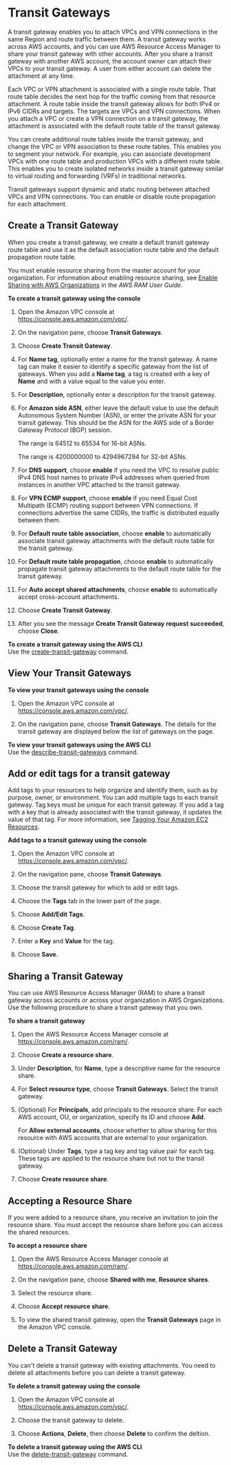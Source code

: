 # Transit Gateways<a name="tgw-transit-gateways"></a>

A transit gateway enables you to attach VPCs and VPN connections in the same Region and route traffic between them\. A transit gateway works across AWS accounts, and you can use AWS Resource Access Manager to share your transit gateway with other accounts\. After you share a transit gateway with another AWS account, the account owner can attach their VPCs to your transit gateway\. A user from either account can delete the attachment at any time\.

Each VPC or VPN attachment is associated with a single route table\. That route table decides the next hop for the traffic coming from that resource attachment\. A route table inside the transit gateway allows for both IPv4 or IPv6 CIDRs and targets\. The targets are VPCs and VPN connections\. When you attach a VPC or create a VPN connection on a transit gateway, the attachment is associated with the default route table of the transit gateway\.

You can create additional route tables inside the transit gateway, and change the VPC or VPN association to these route tables\. This enables you to segment your network\. For example, you can associate development VPCs with one route table and production VPCs with a different route table\. This enables you to create isolated networks inside a transit gateway similar to virtual routing and forwarding \(VRFs\) in traditional networks\.

Transit gateways support dynamic and static routing between attached VPCs and VPN connections\. You can enable or disable route propagation for each attachment\.

## Create a Transit Gateway<a name="create-tgw"></a>

When you create a transit gateway, we create a default transit gateway route table and use it as the default association route table and the default propagation route table\.

You must enable resource sharing from the master account for your organization\. For information about enabling resource sharing, see [Enable Sharing with AWS Organizations](https://docs.aws.amazon.com/ram/latest/userguide/getting-started-sharing.html#getting-started-sharing-orgs) in the *AWS RAM User Guide*\.

**To create a transit gateway using the console**

1. Open the Amazon VPC console at [https://console\.aws\.amazon\.com/vpc/](https://console.aws.amazon.com/vpc/)\.

1. On the navigation pane, choose **Transit Gateways**\.

1. Choose **Create Transit Gateway**\.

1. For **Name tag**, optionally enter a name for the transit gateway\. A name tag can make it easier to identify a specific gateway from the list of gateways\. When you add a **Name tag**, a tag is created with a key of **Name** and with a value equal to the value you enter\.

1. For **Description**, optionally enter a description for the transit gateway\.

1. For **Amazon side ASN**, either leave the default value to use the default Autonomous System Number \(ASN\), or enter the private ASN for your transit gateway\. This should be the ASN for the AWS side of a Border Gateway Protocol \(BGP\) session\.

   The range is 64512 to 65534 for 16\-bit ASNs\.

   The range is 4200000000 to 4294967294 for 32\-bit ASNs\.

1. For **DNS support**, choose **enable** if you need the VPC to resolve public IPv4 DNS host names to private IPv4 addresses when queried from instances in another VPC attached to the transit gateway\.

1. For **VPN ECMP support**, choose **enable** if you need Equal Cost Multipath \(ECMP\) routing support between VPN connections\. If connections advertise the same CIDRs, the traffic is distributed equally between them\.

1. For **Default route table association**, choose **enable** to automatically associate transit gateway attachments with the default route table for the transit gateway\.

1. For **Default route table propagation**, choose **enable** to automatically propagate transit gateway attachments to the default route table for the transit gateway\.

1. For **Auto accept shared attachments**, choose **enable** to automatically accept cross\-account attachments\.

1. Choose **Create Transit Gateway**\.

1. After you see the message **Create Transit Gateway request succeeded**, choose **Close**\.

**To create a transit gateway using the AWS CLI**  
Use the [create\-transit\-gateway](https://docs.aws.amazon.com/cli/latest/reference/ec2/create-transit-gateway.html) command\.

## View Your Transit Gateways<a name="view-tgws"></a>

**To view your transit gateways using the console**

1. Open the Amazon VPC console at [https://console\.aws\.amazon\.com/vpc/](https://console.aws.amazon.com/vpc/)\.

1. On the navigation pane, choose **Transit Gateways**\. The details for the transit gateway are displayed below the list of gateways on the page\.

**To view your transit gateways using the AWS CLI**  
Use the [describe\-transit\-gateways](https://docs.aws.amazon.com/cli/latest/reference/ec2/describe-transit-gateways.html) command\.

## Add or edit tags for a transit gateway<a name="tgw-tagging"></a>

Add tags to your resources to help organize and identify them, such as by purpose, owner, or environment\. You can add multiple tags to each transit gateway\. Tag keys must be unique for each transit gateway\. If you add a tag with a key that is already associated with the transit gateway, it updates the value of that tag\. For more information, see [Tagging Your Amazon EC2 Resources](https://docs.aws.amazon.com/AWSEC2/latest/UserGuide/Using_Tags.html)\.

**Add tags to a transit gateway using the console**

1. Open the Amazon VPC console at [https://console\.aws\.amazon\.com/vpc/](https://console.aws.amazon.com/vpc/)\.

1. On the navigation pane, choose **Transit Gateways**\.

1. Choose the transit gateway for which to add or edit tags\.

1. Choose the **Tags** tab in the lower part of the page\.

1. Choose **Add/Edit Tags**\.

1. Choose **Create Tag**\.

1. Enter a **Key** and **Value** for the tag\.

1. Choose **Save**\.

## Sharing a Transit Gateway<a name="tgw-sharing"></a>

You can use AWS Resource Access Manager \(RAM\) to share a transit gateway across accounts or across your organization in AWS Organizations\. Use the following procedure to share a transit gateway that you own\.

**To share a transit gateway**

1. Open the AWS Resource Access Manager console at [https://console\.aws\.amazon\.com/ram/](https://console.aws.amazon.com/ram/)\.

1. Choose **Create a resource share**\.

1. Under **Description**, for **Name**, type a descriptive name for the resource share\.

1. For **Select resource type**, choose **Transit Gateways**\. Select the transit gateway\.

1. \(Optional\) For **Principals**, add principals to the resource share\. For each AWS account, OU, or organization, specify its ID and choose **Add**\.

   For **Allow external accounts**, choose whether to allow sharing for this resource with AWS accounts that are external to your organization\.

1. \(Optional\) Under **Tags**, type a tag key and tag value pair for each tag\. These tags are applied to the resource share but not to the transit gateway\.

1. Choose **Create resource share**\.

## Accepting a Resource Share<a name="tgw-share-accept"></a>

If you were added to a resource share, you receive an invitation to join the resource share\. You must accept the resource share before you can access the shared resources\.

**To accept a resource share**

1. Open the AWS Resource Access Manager console at [https://console\.aws\.amazon\.com/ram/](https://console.aws.amazon.com/ram/)\.

1. On the navigation pane, choose **Shared with me**, **Resource shares**\.

1. Select the resource share\.

1. Choose **Accept resource share**\.

1. To view the shared transit gateway, open the **Transit Gateways** page in the Amazon VPC console\.

## Delete a Transit Gateway<a name="delete-tgw"></a>

You can't delete a transit gateway with existing attachments\. You need to delete all attachments before you can delete a transit gateway\.

**To delete a transit gateway using the console**

1. Open the Amazon VPC console at [https://console\.aws\.amazon\.com/vpc/](https://console.aws.amazon.com/vpc/)\.

1. Choose the transit gateway to delete\.

1. Choose **Actions**, **Delete**, then choose **Delete** to confirm the deltion\.

**To delete a transit gateway using the AWS CLI**  
Use the [delete\-transit\-gateway](https://docs.aws.amazon.com/cli/latest/reference/ec2/delete-transit-gateway.html) command\.